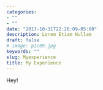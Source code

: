 ```yaml
---
categories:
- ""
- ""
date: "2017-10-31T22:26:09-05:00"
description: Lorem Etiam Nullam
draft: false
# image: pic09.jpg
keywords: ""
slug: Myexperience
title: My Experience
---
```

 Hey!